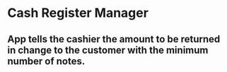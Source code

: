 # Cash Register Manager

## App tells the cashier the amount to be returned in change to the customer with the minimum number of notes.
